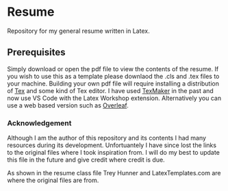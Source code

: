 # Resume
Repository for my general resume written in Latex. 

## Prerequisites
Simply download or open the pdf file to view the contents of the resume. If you wish to use this as a template please downlaod the .cls and .tex files to your machine. Building your own pdf file will require installing a distribution of [Tex](https://www.latex-project.org/get/) and some kind of Tex editor. I have used [TexMaker](https://www.xm1math.net/texmaker/) in the past and now use VS Code with the Latex Workshop extension. Alternatively you can use a web based version such as [Overleaf](https://www.overleaf.com).

### Acknowledgement
Although I am the author of this repository and its contents I had many resources during its development. Unfortuantely I have since lost the links to the original files where I took inspiration from. I will do my best to update this file in the future and give credit where credit is due.

As shown in the resume class file Trey Hunner and LatexTemplates.com are where the original files are from. 